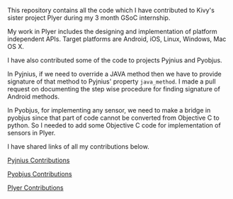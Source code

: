 This repository contains all the code which I have contributed to Kivy's sister project Plyer during my 3 month GSoC internship.

My work in Plyer includes the designing and implementation of platform independent APIs. Target platforms are Android, iOS, Linux, Windows, Mac OS X.

I have also contributed some of the code to projects Pyjnius and Pyobjus.

In Pyjnius, if we need to override a JAVA method then we have to provide signature of that method to Pyjnius' property `java_method`. I made a pull request on documenting the step wise procedure for finding signature of Android methods.

In Pyobjus, for implementing any sensor, we need to make a bridge in pyobjus since that part of code cannot be converted from Objective C to python. So I needed to add some Objective C code for implementation of sensors in Plyer.

I have shared links of all my contributions below.

[Pyjnius Contributions](https://github.com/kivy/pyjnius/pulls/malverick)

[Pyobjus Contributions](https://github.com/kivy/pyobjus/pulls?q=is%3Apr+author%3Amalverick)

[Plyer Contributions](https://github.com/kivy/plyer/pulls?utf8=✓&q=is%3Apr%20author%3Amalverick%20)

